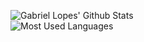 ![Gabriel Lopes' Github Stats](https://github-readme-stats.vercel.app/api?username=hiperesp&show_icons=true)\
![Most Used Languages](https://github-readme-stats.vercel.app/api/top-langs/?username=hiperesp)
